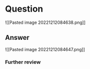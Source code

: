 # Question
![[Pasted image 20221212084638.png]]
## Answer
![[Pasted image 20221212084647.png]]
### Further review

